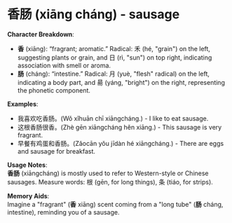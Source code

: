 # **香肠 (xiāng cháng) - sausage**

**Character Breakdown**:  
- **香** (xiāng): “fragrant; aromatic.” Radical: 禾 (hé, "grain") on the left, suggesting plants or grain, and 日 (rì, "sun") on top right, indicating association with smell or aroma.  
- **肠** (cháng): “intestine.” Radical: 月 (yuè, "flesh" radical) on the left, indicating a body part, and 昜 (yáng, "bright") on the right, representing the phonetic component.

**Examples**:  
- 我喜欢吃香肠。(Wǒ xǐhuān chī xiāngcháng.) - I like to eat sausage.  
- 这根香肠很香。(Zhè gēn xiāngcháng hěn xiāng.) - This sausage is very fragrant.  
- 早餐有鸡蛋和香肠。(Zǎocān yǒu jīdàn hé xiāngcháng.) - There are eggs and sausage for breakfast.

**Usage Notes**:  
**香肠** (xiāngcháng) is mostly used to refer to Western-style or Chinese sausages. Measure words: 根 (gēn, for long things), 条 (tiáo, for strips).

**Memory Aids**:  
Imagine a "fragrant" (**香** xiāng) scent coming from a "long tube" (**肠** cháng, intestine), reminding you of a sausage.